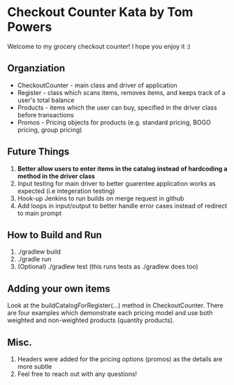 Checkout Counter Kata by Tom Powers
===================================

Welcome to my grocery checkout counter! I hope you enjoy it :)

Organziation
------------
* CheckoutCounter - main class and driver of application
* Register - class which scans items, removes items, and keeps track of a user's total balance
* Products - items which the user can buy, specified in the driver class before transactions
* Promos - Pricing objects for products (e.g. standard pricing, BOGO pricing, group pricing)

Future Things
-------------
1. __Better allow users to enter items in the catalog instead of hardcoding a method in the driver class__
2. Input testing for main driver to better guarentee application works as expected (i.e integeration testing)
3. Hook-up Jenkins to run builds on merge request in github
4. Add loops in input/output to better handle error cases instead of redirect to main prompt

How to Build and Run
------------
1. ./gradlew build
2. ./gradle run
3. (Optional) ./gradlew test (this runs tests as ./gradlew does too)

Adding your own items
---------------------
Look at the buildCatalogForRegister(...) method in CheckoutCounter. There are four examples which demonstrate each pricing model and use both weighted and non-weighted products (quantity products).

Misc.
-----
1. Headers were added for the pricing options (promos) as the details are more subtle
2. Feel free to reach out with any questions!
